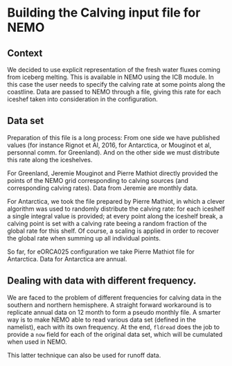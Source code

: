 # Building the Calving input file for NEMO
## Context
We decided to use explicit representation of the fresh water fluxes coming from iceberg melting. This is available in NEMO using the ICB module. In this case
the user needs to specify the calving rate at some  points along the coastline. Data are passed to NEMO through a file, giving this rate for each iceshef taken 
into consideration in the configuration.

## Data set
Preparation of this file is a long process: From one side we have published values (for instance Rignot et Al, 2016, for Antarctica, or Mouginot et al, personnal
comm. for Greenland). And on the other side we must distribute this rate along the iceshelves. 

For Greenland, Jeremie Mouginot and Pierre Mathiot directly provided the points of the NEMO grid corresponding to calving sources (and corresponding calving rates).
Data from Jeremie are monthly data.

For Antarctica, we took the file prepared by Pierre Mathiot, in which a clever algorithm was used to randomly distribute the  calving rate: for each iceshelf a single integral value is provided; at every point along the iceshelf break, a calving point is set with a calving rate beeing a random fraction of the global rate for this shelf. Of course, a scaling is applied in order to recover the global rate when summing up all individual points.

So far, for eORCA025 configuration we take Pierre Mathiot file for Antarctica. Data for Antarctica are annual.

## Dealing with data with different frequency.
We are faced to the problem of different frequencies for calving data in the southern and northern hemisphere. A straight forward workaround is to replicate
annual data on 12 month to form a pseudo monthly file.  A smarter way is to make NEMO able to read various data set (defined in the namelist), each with its own
frequency.  At the end, `fldread` does the job to provide a `now` field for each of the original data set,  which will be cumulated when used in NEMO.

This latter technique can also be used for runoff data.
